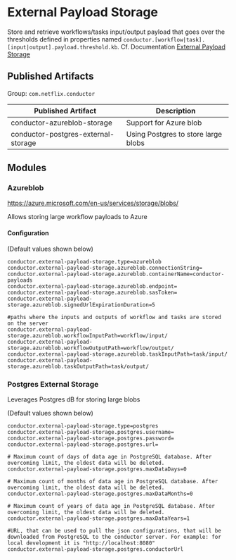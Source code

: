 # External Payload Storage
Store and retrieve workflows/tasks input/output payload that
goes over the thresholds defined in properties named `conductor.[workflow|task].[input|output].payload.threshold.kb`.
Cf. Documentation [External Payload Storage](https://netflix.github.io/conductor/externalpayloadstorage/)

## Published Artifacts

Group: `com.netflix.conductor`

| Published Artifact | Description |
| ----------- | ----------- | 
| conductor-azureblob-storage | Support for Azure blob |
| conductor-postgres-external-storage | Using Postgres to store large blobs |

## Modules
### Azureblob
https://azure.microsoft.com/en-us/services/storage/blobs/

Allows storing large workflow payloads to Azure

#### Configuration
(Default values shown below)
```properties
conductor.external-payload-storage.type=azureblob
conductor.external-payload-storage.azureblob.connectionString=
conductor.external-payload-storage.azureblob.containerName=conductor-payloads
conductor.external-payload-storage.azureblob.endpoint=
conductor.external-payload-storage.azureblob.sasToken=
conductor.external-payload-storage.azureblob.signedUrlExpirationDuration=5

#paths where the inputs and outputs of workflow and tasks are stored on the server
conductor.external-payload-storage.azureblob.workflowInputPath=workflow/input/
conductor.external-payload-storage.azureblob.workflowOutputPath=workflow/output/
conductor.external-payload-storage.azureblob.taskInputPath=task/input/
conductor.external-payload-storage.azureblob.taskOutputPath=task/output/
```

### Postgres External Storage
Leverages Postgres dB for storing large blobs

(Default values shown below)
```properties
conductor.external-payload-storage.type=postgres
conductor.external-payload-storage.postgres.username=
conductor.external-payload-storage.postgres.password=
conductor.external-payload-storage.postgres.url=

# Maximum count of days of data age in PostgreSQL database. After overcoming limit, the oldest data will be deleted.
conductor.external-payload-storage.postgres.maxDataDays=0

# Maximum count of months of data age in PostgreSQL database. After overcoming limit, the oldest data will be deleted.
conductor.external-payload-storage.postgres.maxDataMonths=0

# Maximum count of years of data age in PostgreSQL database. After overcoming limit, the oldest data will be deleted.
conductor.external-payload-storage.postgres.maxDataYears=1

#URL, that can be used to pull the json configurations, that will be downloaded from PostgreSQL to the conductor server. For example: for local development it is "http://localhost:8080"
conductor.external-payload-storage.postgres.conductorUrl
```
